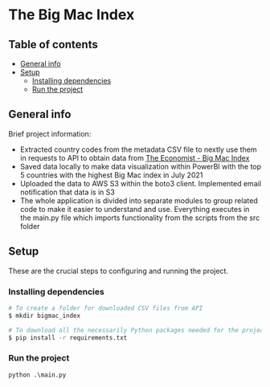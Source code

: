 # The Big Mac Index

## Table of contents

- [General info](#general-info)
- [Setup](#setup)
  - [Installing dependencies](#installing-dependencies)
  - [Run the project](#run-the-project)

## General info

Brief project information:

- Extracted country codes from the metadata CSV file to nextly use them in requests to API to obtain data from [The Economist - Big Mac Index](https://data.nasdaq.com/data/ECONOMIST-the-economist-big-mac-index/usage/quickstart/api)
- Saved data locally to make data visualization within PowerBI with the top 5 countries with the highest Big Mac index in July
  2021
- Uploaded the data to AWS S3 within the boto3 client. Implemented email notification that data is in S3
- The whole application is divided into separate modules to group related code to make it easier to understand and use. Everything
  executes in the main.py file which imports functionality from the scripts from the src folder

## Setup

These are the crucial steps to configuring and running the project.

### Installing dependencies

```bash
# To create a folder for downloaded CSV files from API
$ mkdir bigmac_index

# To download all the necessarily Python packages needed for the project
$ pip install -r requirements.txt
```

### Run the project

```python
python .\main.py
```
